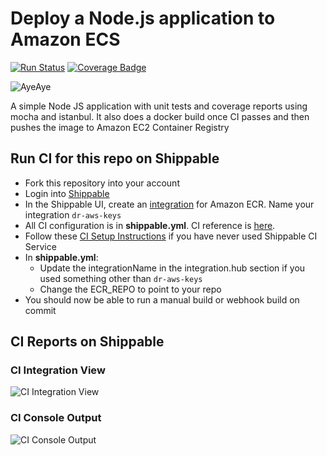 # Deploy a Node.js application to Amazon ECS

[![Run Status](https://api.shippable.com/projects/58f6fcddd1780a07007bba3f/badge?branch=master)](https://app.shippable.com/github/devops-recipes/deploy-ecs-basic) [![Coverage Badge](https://api.shippable.com/projects/58f6fcddd1780a07007bba3f/coverageBadge?branch=master)](https://app.shippable.com/github/devops-recipes/deploy-ecs-basic)

![AyeAye](https://github.com/devops-recipes/deploy-ecs-basic/blob/master/public/resources/images/captain.png)

A simple Node JS application with unit tests and coverage reports using mocha and istanbul. It also does a docker build once CI passes and then pushes the image to Amazon EC2 Container Registry

## Run CI for this repo on Shippable
* Fork this repository into your account
* Login into [Shippable](wwww.shippable.com)
* In the Shippable UI, create an [integration](http://docs.shippable.com/platform/integration/aws-keys/) for Amazon ECR. Name your integration `dr-aws-keys`
* All CI configuration is in **shippable.yml**. CI reference is [here](http://docs.shippable.com/ci/yml-structure/). 
* Follow these [CI Setup Instructions](http://docs.shippable.com/ci/runFirstBuild/) if you have never used Shippable CI Service
* In **shippable.yml**:
    * Update the integrationName in the integration.hub section if you used something other than `dr-aws-keys`
    * Change the ECR_REPO to point to your repo
* You should now be able to run a manual build or webhook build on commit

## CI Reports on Shippable

### CI Integration View
![CI Integration View](https://github.com/devops-recipes/deploy-ecs-basic/blob/master/public/resources/images/integration-creation.png)

### CI Console Output
![CI Console Output](https://github.com/devops-recipes/deploy-ecs-basic/blob/master/public/resources/images/console.jpg)
